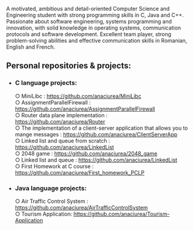 
A motivated, ambitious and detail-oriented Computer Science and Engineering student with strong programming skills in C, Java and C++. Passionate about software engineering, systems programming and innovation, with solid knowledge in operating systems, communication protocols and software development. Excellent team player, strong problem-solving abilities and effective communication skills in Romanian, English and French.

 ## Personal repositories & projects:

 * ### C language projects:
   ○ MiniLibc : https://github.com/anaciurea/MiniLibc<br>
   ○ AssignmentParallelFirewall : https://github.com/anaciurea/AssignmentParallelFirewall<br>
   ○ Router data plane implementation : https://github.com/anaciurea/Router<br>
   ○ The implementation of a client-server application that allows you to mange messages : https://github.com/anaciurea/ClientServerApp<br>
   ○ Linked list and queue from scratch : https://github.com/anaciurea/LinkedList<br>
   ○ 2048 game : https://github.com/anaciurea/2048_game<br>
   ○ Linked list and queue : https://github.com/anaciurea/LinkedList<br>
   ○ First Homework at C course : https://github.com/anaciurea/First_homework_PCLP<br>
   
 * ### Java language projects:
   ○ Air Traffic Control System : https://github.com/anaciurea/AirTrafficControlSystem<br>
   ○ Tourism Application: https://github.com/anaciurea/Tourism-Application<br>
